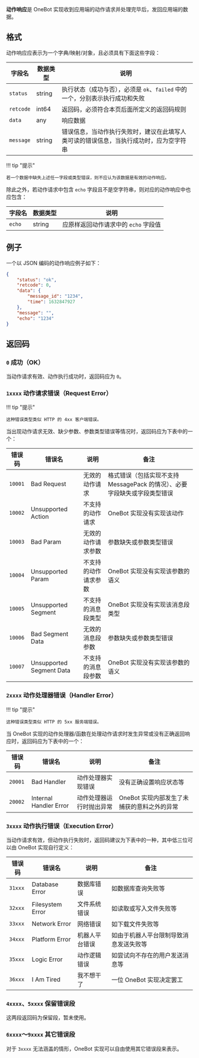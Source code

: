 **动作响应**是 OneBot 实现收到应用端的动作请求并处理完毕后，发回应用端的数据。

## 格式

动作响应应表示为一个字典/映射/对象，且必须具有下面这些字段：

字段名 | 数据类型 | 说明
--- | --- | ---
`status` | string | 执行状态（成功与否），必须是 `ok`、`failed` 中的一个，分别表示执行成功和失败
`retcode` | int64 | 返回码，必须符合本页后面所定义的返回码规则
`data` | any | 响应数据
`message` | string | 错误信息，当动作执行失败时，建议在此填写人类可读的错误信息，当执行成功时，应为空字符串

!!! tip "提示"

    若一个数据中缺失上述任一字段或类型错误，则不应认为该数据是有效的动作响应。

除此之外，若动作请求中包含 `echo` 字段且不是空字符串，则对应的动作响应中也应包含：

字段名 | 数据类型 | 说明
--- | --- | ---
`echo` | string | 应原样返回动作请求中的 `echo` 字段值

## 例子

一个以 JSON 编码的动作响应例子如下：

```json
{
    "status": "ok",
    "retcode": 0,
    "data": {
        "message_id": "1234",
        "time": 1632847927
    },
    "message": "",
    "echo": "1234"
}
```

## 返回码

### `0` 成功（OK）

当动作请求有效、动作执行成功时，返回码应为 `0`。

### `1xxxx` 动作请求错误（Request Error）

!!! tip "提示"

    这种错误类型类似 HTTP 的 4xx 客户端错误。

当出现动作请求无效、缺少参数、参数类型错误等情况时，返回码应为下表中的一个：

错误码 | 错误名 | 说明 | 备注
--- | --- | --- | ---
`10001` | Bad Request | 无效的动作请求 | 格式错误（包括实现不支持 MessagePack 的情况）、必要字段缺失或字段类型错误
`10002` | Unsupported Action | 不支持的动作请求 | OneBot 实现没有实现该动作
`10003` | Bad Param | 无效的动作请求参数 | 参数缺失或参数类型错误
`10004` | Unsupported Param | 不支持的动作请求参数 | OneBot 实现没有实现该参数的语义
`10005` | Unsupported Segment | 不支持的消息段类型 | OneBot 实现没有实现该消息段类型
`10006` | Bad Segment Data | 无效的消息段参数 | 参数缺失或参数类型错误
`10007` | Unsupported Segment Data | 不支持的消息段参数 | OneBot 实现没有实现该参数的语义

### `2xxxx` 动作处理器错误（Handler Error）

!!! tip "提示"

    这种错误类型类似 HTTP 的 5xx 服务端错误。

当 OneBot 实现的动作处理器/函数在处理动作请求时发生异常或没有正确返回响应时，返回码应为下表中的一个：

错误码 | 错误名 | 说明 | 备注
--- | --- | --- | ---
`20001` | Bad Handler | 动作处理器实现错误 | 没有正确设置响应状态等
`20002` | Internal Handler Error | 动作处理器运行时抛出异常 | OneBot 实现内部发生了未捕获的意料之外的异常

### `3xxxx` 动作执行错误（Execution Error）

当动作请求有效，但动作执行失败时，返回码建议为下表中的一种，其中低三位可以由 OneBot 实现自行定义：

错误码 | 错误名 | 说明 | 备注
--- | --- | --- | ---
`31xxx` | Database Error | 数据库错误 | 如数据库查询失败等
`32xxx` | Filesystem Error | 文件系统错误 | 如读取或写入文件失败等
`33xxx` | Network Error | 网络错误 | 如下载文件失败等
`34xxx` | Platform Error | 机器人平台错误 | 如由于机器人平台限制导致消息发送失败等
`35xxx` | Logic Error | 动作逻辑错误 | 如尝试向不存在的用户发送消息等
`36xxx` | I Am Tired | 我不想干了 | 一位 OneBot 实现决定罢工

### `4xxxx`、`5xxxx` 保留错误段

这两段返回码为保留段，暂未使用。

### `6xxxx`～`9xxxx` 其它错误段

对于 `3xxxx` 无法涵盖的情形，OneBot 实现可以自由使用其它错误段来表示。
